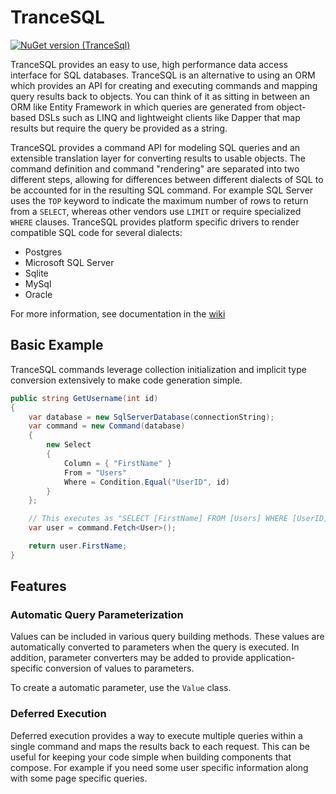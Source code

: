 ﻿
# TranceSQL

[![NuGet version (TranceSql)](https://img.shields.io/nuget/v/TranceSql.svg?style=flat-square)](https://www.nuget.org/packages/TranceSql/)

TranceSQL provides an easy to use, high performance data access interface for SQL databases.
TranceSQL is an alternative to using an ORM which provides an API for creating and executing
commands and mapping query results back to objects. You can think of it as sitting in between
an ORM like Entity Framework in which queries are generated from object-based DSLs such as LINQ
and lightweight clients like Dapper that map results but require the query be provided as a string.

TranceSQL provides a command API for modeling SQL queries and an extensible translation layer
for converting results to usable objects. The command definition and command "rendering" are
separated into two different steps, allowing for differences between different dialects of SQL
to be accounted for in the resulting SQL command. For example SQL Server uses the `TOP`
keyword to indicate the maximum number of rows to return from a `SELECT`, whereas other vendors
use `LIMIT` or require specialized `WHERE` clauses. TranceSQL provides platform specific drivers
to render compatible SQL code for several dialects:

 - Postgres
 - Microsoft SQL Server
 - Sqlite
 - MySql
 - Oracle

 For more information, see documentation in the [wiki](https://github.com/PaulHatch/trancesql/wiki)

## Basic Example

TranceSQL commands leverage collection initialization and implicit type conversion extensively to make code
generation simple.

```csharp
public string GetUsername(int id)
{
	var database = new SqlServerDatabase(connectionString);
	var command = new Command(database)
	{
		new Select
		{
			Column = { "FirstName" }
			From = "Users"
			Where = Condition.Equal("UserID", id)
		}
	};

	// This executes as "SELECT [FirstName] FROM [Users] WHERE [UserID] = @P1"
	var user = command.Fetch<User>();

	return user.FirstName;
}
```

## Features

### Automatic Query Parameterization

Values can be included in various query building methods. These values are automatically converted to parameters
when the query is executed. In addition, parameter converters may be added to provide application-specific conversion
of values to parameters.

To create a automatic parameter, use the `Value` class.


### Deferred Execution

Deferred execution provides a way to execute multiple queries within a single command and maps the results back to each request.
This can be useful for keeping your code simple when building components that compose. For example if you need some user specific
information along with some page specific queries.

